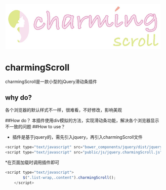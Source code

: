 ![charming scroll](https://github.com/way-wang/charmingScroll/blob/master/docs/logo.jpg)
# charmingScroll
charmingScroll是一款小型的jQuery滑动条插件

## why do?
各个浏览器的默认样式不一样，很难看，不好修改，影响美观

##How do？
本插件使用div模拟的方法，实现滑动条功能，解决各个浏览器显示不一致的问题
##How to use？
* 插件是基于jquery的，需先引入jquery，再引入charmingScroll文件
```javascript
<script type="text/javascript" src="bower_components/jquery/dist/jquery.min.js"></script>
<script type="text/javascript" src="public/js/jquery.charmingScroll.js"></script>
```
*在页面加载时调用插件即可 
```javascript
<script type="text/javascript">
		$(".list-wrap,.content").charmingScroll();		
	</script>
```
